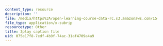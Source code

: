 ```yaml
---
content_type: resource
description: ''
file: /media/https%3A/open-learning-course-data-rc.s3.amazonaws.com/15-s12-blockchain-and-money-fall-2018/075e17f87edf4b0f74ac31af4709a4a9_eGNSuTBc60.srt
file_type: application/x-subrip
resourcetype: Other
title: 3play caption file
uid: 075e17f8-7edf-4b0f-74ac-31af4709a4a9
---
```

